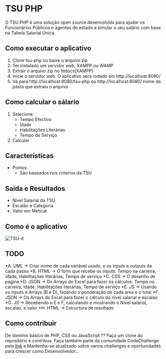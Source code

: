 # TSU PHP
O TSU PHP é uma solução open source desenvolvida para ajudar os Funcionários Públicos e agentes do estado a simular o seu salário com base na Tabela Salarial Única.

## Como executar o aplicativo
1. Clone tsu-php ou baixe o arquivo zip
2. Ter instalado um servidor web, XAMPP ou WAMP
3. Extrair o arquivo zip no htdocs(XAMPP)
4. Inicie o servidor web. O aplicativo será rodado em http://localhost:8080/
5. Vá para http://localhost:8080/tsu-php ou http://localhost:8080/ nome da pasta que extraiu o arquivo

## Como calcular o sálario 
1. Selecione:
     * Tempo Efectivo
     * Idade
     * Habilitações Literárias
     * Tempo de Serviço
2. Calcular
  
## Características
* Pontos
    * São baseados nos criterios da TSU
    
## Saida e Resultados
* Nivel Salarial da TSU
* Escalão e Categoria
* Valor em Metical

## Como é o aplicativo
![TSU-d](https://user-images.githubusercontent.com/72521774/182470102-947d22bc-8dbf-4cee-85f7-58758b88f966.jpg)

## TODO
*A. UML -> Criar nome de cada variável usado, e os inputs e outputs da cada passo
*B. HTML -> O form que recebe os inputs: Tempo na carreira, idade, Habilitações literárias, Tempo de serviço
*C. CSS -> O desenho de pagina
*D. JSON -> Os Arrays do Excel para fazer os cálculos: Tempo na carreira, idade, Habilitações literárias, Tempo de serviço
*E. JS -> Usando os inputs e Arrays (B e D), fazendo o ponderação de cada area e o total
*F. JSON -> Os Arrays do Excel para fazer o cálculo do nível salarial e escalao
*G. JS -> Recebendo o E e F, calculando e mostrando o Nivel salarial, escalao, e valor
*H. HTML -> Estructura de resultado

## Como contribuir
De domínio básico de PHP, CSS ou JavaScript ?? Faça um clone do repositório e contribua.
Faça também parte da comunidade CodeChallenge pelo <a href="https://chat.whatsapp.com/JZyhs83pM108WoTg5aTns2">link</a> e Mantenha-se atualizado sobre varios challenges e oportunidades para crescer como Desenvolvedor...
